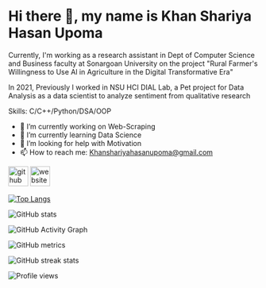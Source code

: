 #                                        Hi there 👋, my name is Khan Shariya Hasan Upoma
Currently, I'm working as a research assistant in Dept of Computer Science and Business faculty at Sonargoan University on the project "Rural Farmer's Willingness to Use Al in Agriculture in the Digital Transformative Era"

In 2021, Previously I worked in NSU HCI DIAL Lab, a Pet project for Data Analysis  as a data scientist to analyze sentiment from qualitative research 

Skills: C/C++/Python/DSA/OOP

- 🔭 I’m currently working on Web-Scraping 
- 🌱 I’m currently learning Data Science  
- 🤔 I’m looking for help with Motivation 
- 📫 How to reach me: Khanshariyahasanupoma@gmail.com 


[<img src='https://cdn.jsdelivr.net/npm/simple-icons@3.0.1/icons/github.svg' alt='github' height='40'>](https://github.com/Upoma00)  [<img src='https://cdn.jsdelivr.net/npm/simple-icons@3.0.1/icons/icloud.svg' alt='website' height='40'>](https://sites.google.com/view/khan-shariya-hasan-upoma/home)  

[![Top Langs](https://github-readme-stats.vercel.app/api/top-langs/?username=Upoma00)](https://github.com/anuraghazra/github-readme-stats)

![GitHub stats](https://github-readme-stats.vercel.app/api?username=Upoma00&show_icons=true)  

![GitHub Activity Graph](https://activity-graph.herokuapp.com/graph?username=Upoma00)  

![GitHub metrics](https://metrics.lecoq.io/Upoma00)  

![GitHub streak stats](https://streak-stats.demolab.com/?user=Upoma00)  

![Profile views](https://gpvc.arturio.dev/Upoma00)  

